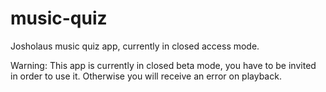 # music-quiz

Josholaus music quiz app, currently in closed access mode.

Warning: This app is currently in closed beta mode, you have to be invited in order to use it. Otherwise you will receive an error on playback.
